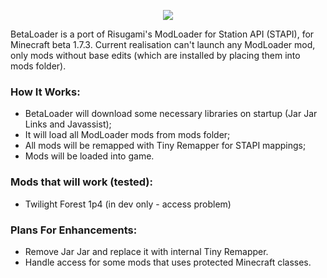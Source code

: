 <p align="center">
  <img src="https://github.com/paulevsGitch/BetaLoader/blob/main/logo.png" />
</p>

BetaLoader is a port of Risugami's ModLoader for Station API (STAPI), for Minecraft beta 1.7.3.
Current realisation can't launch any ModLoader mod, only mods without base edits (which are installed by placing them into mods folder).

### How It Works:
- BetaLoader will download some necessary libraries on startup (Jar Jar Links and Javassist);
- It will load all ModLoader mods from mods folder;
- All mods will be remapped with Tiny Remapper for STAPI mappings;
- Mods will be loaded into game.

### Mods that will work (tested):
- Twilight Forest 1p4 (in dev only - access problem)

### Plans For Enhancements:
- Remove Jar Jar and replace it with internal Tiny Remapper.
- Handle access for some mods that uses protected Minecraft classes.